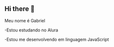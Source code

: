 ## Hi there 👋

Meu nome é Gabriel

-Estou estudando no Alura

-Estou me desenvolvendo em linguagem JavaScript



